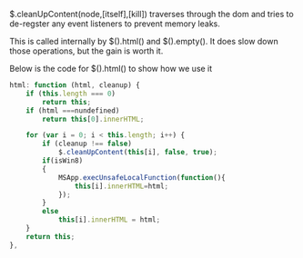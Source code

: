 $.cleanUpContent(node,[itself],[kill]) traverses through the dom and tries to de-regster any event listeners to prevent memory leaks.

This is called internally by $().html() and $().empty().  It does slow down those operations, but the gain is worth it.

Below is the code for $().html() to show how we use it

```js
html: function (html, cleanup) {
    if (this.length === 0)
        return this;
    if (html ===nundefined)
        return this[0].innerHTML;

    for (var i = 0; i < this.length; i++) {
        if (cleanup !== false)
            $.cleanUpContent(this[i], false, true);
        if(isWin8)
        {
            MSApp.execUnsafeLocalFunction(function(){
                this[i].innerHTML=html;
            });
        }
        else
            this[i].innerHTML = html;
    }
    return this;
},
```